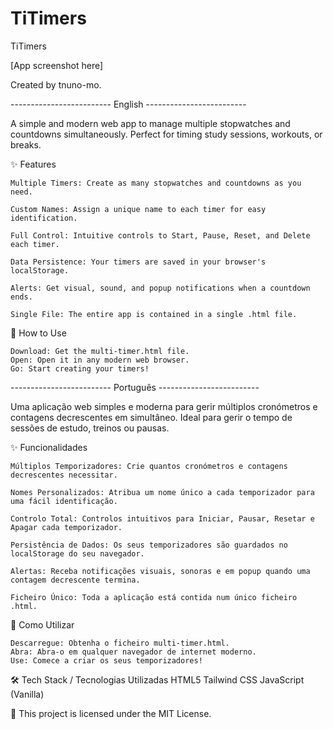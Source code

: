 # TiTimers
TiTimers

[App screenshot here]

Created by tnuno-mo.

------------------------- English -------------------------

A simple and modern web app to manage multiple stopwatches and countdowns simultaneously.
Perfect for timing study sessions, workouts, or breaks.

✨ Features

    Multiple Timers: Create as many stopwatches and countdowns as you need.

    Custom Names: Assign a unique name to each timer for easy identification.

    Full Control: Intuitive controls to Start, Pause, Reset, and Delete each timer.

    Data Persistence: Your timers are saved in your browser's localStorage.

    Alerts: Get visual, sound, and popup notifications when a countdown ends.

    Single File: The entire app is contained in a single .html file.


🚀 How to Use

    Download: Get the multi-timer.html file.
    Open: Open it in any modern web browser.
    Go: Start creating your timers!

------------------------- Português -------------------------

Uma aplicação web simples e moderna para gerir múltiplos cronómetros e contagens decrescentes em simultâneo.
Ideal para gerir o tempo de sessões de estudo, treinos ou pausas.

✨ Funcionalidades

    Múltiplos Temporizadores: Crie quantos cronómetros e contagens decrescentes necessitar.

    Nomes Personalizados: Atribua um nome único a cada temporizador para uma fácil identificação.

    Controlo Total: Controlos intuitivos para Iniciar, Pausar, Resetar e Apagar cada temporizador.

    Persistência de Dados: Os seus temporizadores são guardados no localStorage do seu navegador.

    Alertas: Receba notificações visuais, sonoras e em popup quando uma contagem decrescente termina.

    Ficheiro Único: Toda a aplicação está contida num único ficheiro .html.


🚀 Como Utilizar

    Descarregue: Obtenha o ficheiro multi-timer.html.
    Abra: Abra-o em qualquer navegador de internet moderno.
    Use: Comece a criar os seus temporizadores!


🛠️ Tech Stack / Tecnologias Utilizadas
    HTML5
    Tailwind CSS
    JavaScript (Vanilla)


📄 This project is licensed under the MIT License.